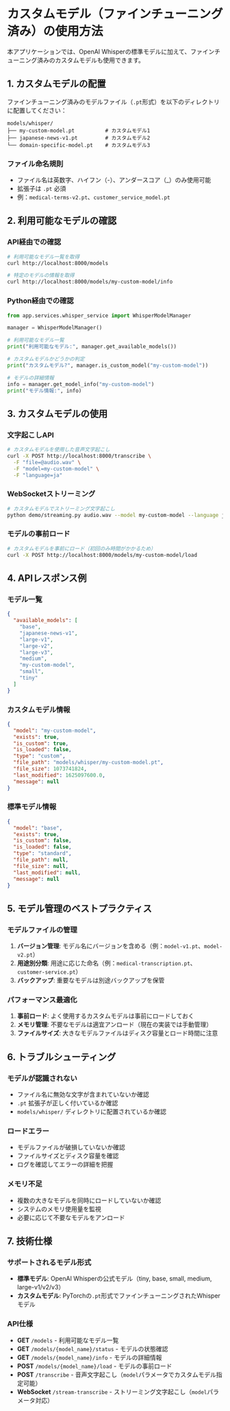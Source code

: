 # カスタムモデル（ファインチューニング済み）の使用方法

本アプリケーションでは、OpenAI Whisperの標準モデルに加えて、ファインチューニング済みのカスタムモデルも使用できます。

## 1. カスタムモデルの配置

ファインチューニング済みのモデルファイル（`.pt`形式）を以下のディレクトリに配置してください：

```
models/whisper/
├── my-custom-model.pt          # カスタムモデル1
├── japanese-news-v1.pt         # カスタムモデル2
└── domain-specific-model.pt    # カスタムモデル3
```

### ファイル命名規則

- ファイル名は英数字、ハイフン（-）、アンダースコア（_）のみ使用可能
- 拡張子は `.pt` 必須
- 例：`medical-terms-v2.pt`、`customer_service_model.pt`

## 2. 利用可能なモデルの確認

### API経由での確認

```bash
# 利用可能なモデル一覧を取得
curl http://localhost:8000/models

# 特定のモデルの情報を取得
curl http://localhost:8000/models/my-custom-model/info
```

### Python経由での確認

```python
from app.services.whisper_service import WhisperModelManager

manager = WhisperModelManager()

# 利用可能なモデル一覧
print("利用可能なモデル:", manager.get_available_models())

# カスタムモデルかどうかの判定
print("カスタムモデル?", manager.is_custom_model("my-custom-model"))

# モデルの詳細情報
info = manager.get_model_info("my-custom-model")
print("モデル情報:", info)
```

## 3. カスタムモデルの使用

### 文字起こしAPI

```bash
# カスタムモデルを使用した音声文字起こし
curl -X POST http://localhost:8000/transcribe \
  -F "file=@audio.wav" \
  -F "model=my-custom-model" \
  -F "language=ja"
```

### WebSocketストリーミング

```bash
# カスタムモデルでストリーミング文字起こし
python demo/streaming.py audio.wav --model my-custom-model --language ja
```

### モデルの事前ロード

```bash
# カスタムモデルを事前にロード（初回のみ時間がかかるため）
curl -X POST http://localhost:8000/models/my-custom-model/load
```

## 4. APIレスポンス例

### モデル一覧

```json
{
  "available_models": [
    "base",
    "japanese-news-v1",
    "large-v1",
    "large-v2",
    "large-v3",
    "medium",
    "my-custom-model",
    "small",
    "tiny"
  ]
}
```

### カスタムモデル情報

```json
{
  "model": "my-custom-model",
  "exists": true,
  "is_custom": true,
  "is_loaded": false,
  "type": "custom",
  "file_path": "models/whisper/my-custom-model.pt",
  "file_size": 1073741824,
  "last_modified": 1625097600.0,
  "message": null
}
```

### 標準モデル情報

```json
{
  "model": "base",
  "exists": true,
  "is_custom": false,
  "is_loaded": false,
  "type": "standard",
  "file_path": null,
  "file_size": null,
  "last_modified": null,
  "message": null
}
```

## 5. モデル管理のベストプラクティス

### モデルファイルの管理

1. **バージョン管理**: モデル名にバージョンを含める（例：`model-v1.pt`、`model-v2.pt`）
2. **用途別分類**: 用途に応じた命名（例：`medical-transcription.pt`、`customer-service.pt`）
3. **バックアップ**: 重要なモデルは別途バックアップを保管

### パフォーマンス最適化

1. **事前ロード**: よく使用するカスタムモデルは事前にロードしておく
2. **メモリ管理**: 不要なモデルは適宜アンロード（現在の実装では手動管理）
3. **ファイルサイズ**: 大きなモデルファイルはディスク容量とロード時間に注意

## 6. トラブルシューティング

### モデルが認識されない

- ファイル名に無効な文字が含まれていないか確認
- `.pt` 拡張子が正しく付いているか確認
- `models/whisper/` ディレクトリに配置されているか確認

### ロードエラー

- モデルファイルが破損していないか確認
- ファイルサイズとディスク容量を確認
- ログを確認してエラーの詳細を把握

### メモリ不足

- 複数の大きなモデルを同時にロードしていないか確認
- システムのメモリ使用量を監視
- 必要に応じて不要なモデルをアンロード

## 7. 技術仕様

### サポートされるモデル形式

- **標準モデル**: OpenAI Whisperの公式モデル（tiny, base, small, medium, large-v1/v2/v3）
- **カスタムモデル**: PyTorchの`.pt`形式でファインチューニングされたWhisperモデル

### API仕様

- **GET** `/models` - 利用可能なモデル一覧
- **GET** `/models/{model_name}/status` - モデルの状態確認
- **GET** `/models/{model_name}/info` - モデルの詳細情報
- **POST** `/models/{model_name}/load` - モデルの事前ロード
- **POST** `/transcribe` - 音声文字起こし（`model`パラメータでカスタムモデル指定可能）
- **WebSocket** `/stream-transcribe` - ストリーミング文字起こし（`model`パラメータ対応）
